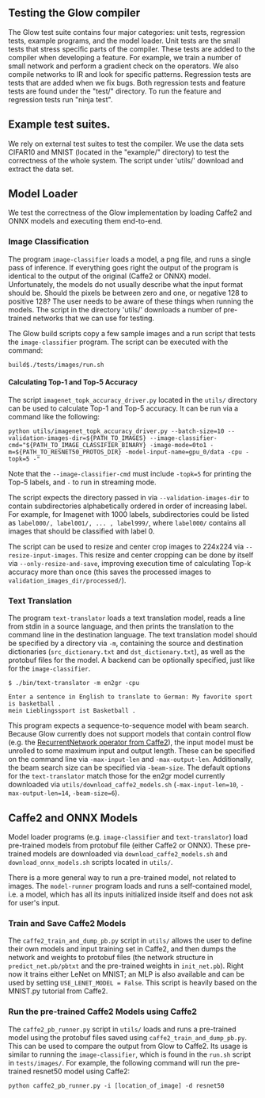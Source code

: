 ## Testing the Glow compiler

The Glow test suite contains four major categories: unit tests, regression
tests, example programs, and the model loader.  Unit tests are the small tests
that stress specific parts of the compiler.  These tests are added to the
compiler when developing a feature. For example, we train a number of small
network and perform a gradient check on the operators.  We also compile networks
to IR and look for specific patterns.  Regression tests are tests that are added
when we fix bugs.  Both regression tests and feature tests are found under the
"test/" directory. To run the feature and regression tests run "ninja test".

## Example test suites.

We rely on external test suites to test the compiler. We use the data sets
CIFAR10 and MNIST (located in the "example/" directory) to test the correctness
of the whole system.  The script under 'utils/' download and extract the data
set.

## Model Loader

We test the correctness of the Glow implementation by loading Caffe2 and ONNX
models and executing them end-to-end.

### Image Classification

The program `image-classifier` loads a model, a png file, and runs a single pass
of inference. If everything goes right the output of the program is identical to
the output of the original (Caffe2 or ONNX) model. Unfortunately, the models do
not usually describe what the input format should be. Should the pixels be
between zero and one, or negative 128 to positive 128? The user needs to be
aware of these things when running the models. The script in the directory
'utils/' downloads a number of pre-trained networks that we can use for testing.

The Glow build scripts copy a few sample images and a run script that tests the
`image-classifier` program. The script can be executed with the command:

  ```
  build$./tests/images/run.sh
  ```

#### Calculating Top-1 and Top-5 Accuracy

The script `imagenet_topk_accuracy_driver.py` located in the `utils/` directory
can be used to calculate Top-1 and Top-5 accuracy. It can be run via a command
like the following:

```
python utils/imagenet_topk_accuracy_driver.py --batch-size=10 --validation-images-dir=${PATH_TO_IMAGES} --image-classifier-cmd="${PATH_TO_IMAGE_CLASSIFIER_BINARY} -image-mode=0to1 -m=${PATH_TO_RESNET50_PROTOS_DIR} -model-input-name=gpu_0/data -cpu -topk=5 -"
```

Note that the `--image-classifier-cmd` must include `-topk=5` for printing the
Top-5 labels, and `-` to run in streaming mode.

The script expects the directory passed in via `--validation-images-dir` to
contain subdirectories alphabetically ordered in order of increasing label. For
example, for Imagenet with 1000 labels, subdirectories could be listed as
`label000/, label001/, ... , label999/`, where `label000/` contains all images
that should be classified with label 0.

The script can be used to resize and center crop images to 224x224 via
`--resize-input-images`. This resize and center cropping can be done by itself
via `--only-resize-and-save`, improving execution time of calculating Top-k
accuracy more than once (this saves the processed images to
`validation_images_dir/processed/`).

### Text Translation

The program `text-translator` loads a text translation model, reads a line from
stdin in a source language, and then prints the translation to the command line
in the destination language. The text translation model should be specified by a
directory via `-m`, containing the source and destination dictionaries
(`src_dictionary.txt` and `dst_dictionary.txt`), as well as the protobuf files
for the model. A backend can be optionally specified, just like for the
`image-classifier`.

```
$ ./bin/text-translator -m en2gr -cpu

Enter a sentence in English to translate to German: My favorite sport is basketball .
mein Lieblingssport ist Basketball .
```

This program expects a sequence-to-sequence model with beam search. Because Glow
currently does not support models that contain control flow (e.g. the
[RecurrentNetwork operator from
Caffe2](https://caffe2.ai/docs/operators-catalogue.html#recurrentnetwork)), the
input model must be unrolled to some maximum input and output length. These can
be specified on the command line via `-max-input-len` and
`-max-output-len`. Additionally, the beam search size can be specified via
`-beam-size`. The default options for the `text-translator` match those for the
en2gr model currently downloaded via `utils/download_caffe2_models.sh`
(`-max-input-len=10`, `-max-output-len=14`, `-beam-size=6`).

## Caffe2 and ONNX Models

Model loader programs (e.g. `image-classifier` and `text-translator`) load
pre-trained models from protobuf file (either Caffe2 or ONNX). These pre-trained
models are downloaded via `download_caffe2_models.sh` and
`download_onnx_models.sh` scripts located in `utils/`.

There is a more general way to run a pre-trained model, not related to images.
The `model-runner` program loads and runs a self-contained model, i.e. a model,
which has all its inputs initialized inside itself and does not ask for user's
input.

### Train and Save Caffe2 Models

The `caffe2_train_and_dump_pb.py` script in `utils/` allows the user to define
their own models and input training set in Caffe2, and then dumps the network
and weights to protobuf files (the network structure in `predict_net.pb/pbtxt`
and the pre-trained weights in `init_net.pb`). Right now it trains either LeNet
on MNIST; an MLP is also available and can be used by setting `USE_LENET_MODEL =
False`. This script is heavily based on the MNIST.py tutorial from Caffe2.

### Run the pre-trained Caffe2 Models using Caffe2

The `caffe2_pb_runner.py` script in `utils/` loads and runs a pre-trained model
using the protobuf files saved using `caffe2_train_and_dump_pb.py`. This can be
used to compare the output from Glow to Caffe2. Its usage is similar to running
the `image-classifier`, which is found in the `run.sh` script in `tests/images/`. For
example, the following command will run the pre-trained resnet50 model using
Caffe2:

```
python caffe2_pb_runner.py -i [location_of_image] -d resnet50
```
